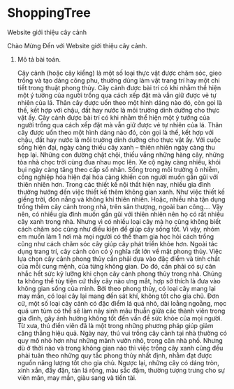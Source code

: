 # ShoppingTree
Website giới thiệu cây cảnh

Chào Mừng Đến với Website giới thiệu cây cảnh.
1. Mô tả bài toán.

    Cây cảnh (hoặc cây kiểng) là một số loại thực vật được chăm sóc, gieo trồng và tạo dáng công phu, thường  dùng làm vật trang trí hay một chi tiết trong thuật phong thủy. Cây cảnh được bài trí có khi nhằm thể hiện một ý tưởng của người trồng qua cách xếp đặt mà vẫn giữ được vẻ tự nhiên của lá. Thân cây được uốn theo một hình dáng nào đó, còn gọi là thế, kết hợp với chậu, đất hay nước là môi trường dinh dưỡng cho thực vật ấy. Cây cảnh được bài trí có khi nhằm thể hiện một ý tưởng của người trồng qua cách xếp đặt mà vẫn giữ được vẻ tự nhiên của lá. Thân cây được uốn theo một hình dáng nào đó, còn gọi là thế, kết hợp với chậu, đất hay nước là môi trường dinh dưỡng cho thực vật ấy.
    Với cuộc sống hiện đại, ngày càng thiếu cây xanh – thiên nhiên ngày càng thu hẹp lại. Những con đường chật chội, thiếu vắng những hàng cây, những tòa nhà chọc trời cùng đua nhau mọc lên. Xe cộ ngày càng nhiều, khói bụi ngày càng tăng theo cấp số nhân. Sống trong môi trường ô nhiễm, công nghiệp hóa hiện đại hóa càng khiến con người muốn gần gũi với thiên nhiên hơn. Trong các thiết kế nội thất hiện nay, nhiều gia đình thường hướng đến việc thiết kế thêm không gian xanh. Như việc thiết kế giếng trời, đón nắng và không khí thiên nhiên. Hoặc, nhiều nhà tận dụng trồng thêm cây cảnh trong nhà,  trên sân thượng, ngoài ban công…. Vậy nên, có nhiều gia đình muốn gần gũi với thiên nhiên nên họ có rất nhiều cây xanh trong nhà. Nhưng vì có nhiều loại cây mà họ cũng không biết cách chăm sóc cũng như điều kiện để giúp cây sống tốt.
    Vì vậy, nhóm em muốn làm  1 nơi mà mọi người có thể tham gia học hỏi cách trồng cũng như cách chăm sóc cây giúp cây phát triển khỏe hơn.
    Ngoài tác dụng trang trí, cây cảnh còn có ý nghĩa rất lớn về mặt phong thủy. Việc lựa chọn cây cảnh phong thủy cần phải dựa vào đặc điểm và tính chất của mỗi cung mệnh, của từng không gian. Do đó, cần phải có sự cân nhắc hết sức kỹ lưỡng khi chọn cây cảnh phong thủy trong nhà. Chúng ta không thể tùy tiện cứ thấy cây nào ưng mắt, hợp sở thích là đưa vào không gian sống của mình. Bởi theo phong thủy, có loại cây mang lại may mắn, có loại cây lại mang đến sát khí, không tốt cho gia chủ. Đơn cử, một số loại cây cảnh có đặc điểm lá quá nhỏ, dài loằng ngoằng, mọc quá um tùm có thể sẽ làm nảy sinh mâu thuẫn giữa các thành viên trong gia đình, gây ảnh hưởng không tốt đến vấn đề sức khỏe của mọi người. Từ xưa, thú điền viên đã là một trong những phương pháp giúp giảm căng thẳng hiệu quả. Ngày nay, thú vui trồng cây cảnh tại nhà thường có quy mô nhỏ hơn như những mảnh vườn nhỏ, trong căn nhà phố. Nhưng dù ở thời nào và trong không gian nào thì việc trồng cây xanh cũng đều phải tuân theo những quy tắc phong thủy nhất định, nhằm đạt được nguồn năng lượng tốt cho gia chủ. Ngược lại, những cây có dáng tròn, xinh xắn, đầy đặn, tán lá rộng, màu sắc đậm, thường tượng trưng cho sự viên mãn, may mắn, giàu sang và tiền tài.


